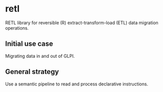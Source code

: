 # retl
RETL library for reversible (R) extract-transform-load (ETL) data migration operations.

## Initial use case
Migrating data in and out of GLPI.

## General strategy
Use a semantic pipeline to read and process declarative instructions.
